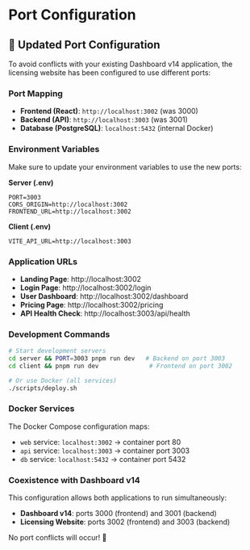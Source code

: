 # Port Configuration

## 🚀 Updated Port Configuration

To avoid conflicts with your existing Dashboard v14 application, the licensing website has been configured to use different ports:

### **Port Mapping**
- **Frontend (React)**: `http://localhost:3002` (was 3000)
- **Backend (API)**: `http://localhost:3003` (was 3001)
- **Database (PostgreSQL)**: `localhost:5432` (internal Docker)

### **Environment Variables**
Make sure to update your environment variables to use the new ports:

**Server (.env)**
```env
PORT=3003
CORS_ORIGIN=http://localhost:3002
FRONTEND_URL=http://localhost:3002
```

**Client (.env)**
```env
VITE_API_URL=http://localhost:3003
```

### **Application URLs**
- **Landing Page**: http://localhost:3002
- **Login Page**: http://localhost:3002/login
- **User Dashboard**: http://localhost:3002/dashboard
- **Pricing Page**: http://localhost:3002/pricing
- **API Health Check**: http://localhost:3003/api/health

### **Development Commands**
```bash
# Start development servers
cd server && PORT=3003 pnpm run dev   # Backend on port 3003
cd client && pnpm run dev              # Frontend on port 3002

# Or use Docker (all services)
./scripts/deploy.sh
```

### **Docker Services**
The Docker Compose configuration maps:
- `web` service: `localhost:3002` → container port 80
- `api` service: `localhost:3003` → container port 3003
- `db` service: `localhost:5432` → container port 5432

### **Coexistence with Dashboard v14**
This configuration allows both applications to run simultaneously:
- **Dashboard v14**: ports 3000 (frontend) and 3001 (backend)
- **Licensing Website**: ports 3002 (frontend) and 3003 (backend)

No port conflicts will occur! 🎉

